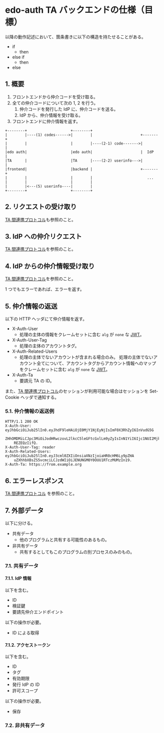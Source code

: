 <!--
Copyright 2015 realglobe, Inc.

Licensed under the Apache License, Version 2.0 (the "License");
you may not use this file except in compliance with the License.
You may obtain a copy of the License at

    http://www.apache.org/licenses/LICENSE-2.0

Unless required by applicable law or agreed to in writing, software
distributed under the License is distributed on an "AS IS" BASIS,
WITHOUT WARRANTIES OR CONDITIONS OF ANY KIND, either express or implied.
See the License for the specific language governing permissions and
limitations under the License.
-->


# edo-auth TA バックエンドの仕様（目標）

以降の動作記述において、箇条書きに以下の構造を持たせることがある。

* if
    * then
* else if
    * then
* else


## 1. 概要

1. フロントエンドから仲介コードを受け取る。
2. 全ての仲介コードについて次の 1, 2 を行う。
    1. 仲介コードを発行した IdP に、仲介コードを送る。
    2. IdP から、仲介情報を受け取る。
3. フロントエンドに仲介情報を返す。

```
+--------+                    +--------+
|        |----(1) codes------>|        |                      +-------+
|        |                    |        |----(2-1) code------->|       |
|edo auth|                    |edo auth|                      |  IdP  |
|TA      |                    |TA      |----(2-2) userinfo--->|       |
|frontend|                    |backend |                      +-------+
|        |                    |        |                         ...
|        |                    |        |
|        |<---(5) userinfo----|        |
+--------+                    +--------+
```


## 2. リクエストの受け取り

[TA 間連携プロトコル]も参照のこと。


## 3. IdP への仲介リクエスト

[TA 間連携プロトコル]を参照のこと。


## 4. IdP からの仲介情報受け取り

[TA 間連携プロトコル]を参照のこと。

1 つでもエラーであれば、エラーを返す。


## 5. 仲介情報の返送

以下の HTTP ヘッダにて仲介情報を返す。

* X-Auth-User
    * 処理の主体の情報をクレームセットに含む `alg` が `none` な [JWT]。
* X-Auth-User-Tag
    * 処理の主体のアカウントタグ。
* X-Auth-Related-Users
    * 処理の主体でないアカウントが含まれる場合のみ。
      処理の主体でないアカウント全てについて、アカウントタグからアカウント情報へのマップをクレームセットに含む `alg` が `none` な [JWT]。
* X-Auth-Ta
    * 要請元 TA の ID。

また、[TA 間連携プロトコル]のセッションが利用可能な場合はセッションを Set-Cookie ヘッダで通知する。


### 5.1. 仲介情報の返送例

```http
HTTP/1.1 200 OK
X-Auth-User: eyJhbGciOiJub25lIn0.eyJhdF9leHAiOjE0MjY1NjEyNjIsImF0X3RhZyI6InVudG5G
    ZHhOMDMiLCJpc3MiOiJodHRwczovL2lkcC5leGFtcGxlLm9yZyIsInN1YiI6Ijc1NUI2MjkyMDhF
    REZEQzIifQ.
X-Auth-User-Tag: reader
X-Auth-Related-Users: eyJhbGciOiJub25lIn0.eyJ3cml0ZXIiOnsiaXNzIjoiaHR0cHM6Ly9pZHA
    uZXhhbXBsZS5vcmciLCJzdWIiOiJENUNGM0Y0OUU1RTczMUMzIn19.
X-Auth-Ta: https://from.example.org
```


## 6. エラーレスポンス

[TA 間連携プロトコル] を参照のこと。


## 7. 外部データ

以下に分ける。

* 共有データ
    * 他のプログラムと共有する可能性のあるもの。
* 非共有データ
    * 共有するとしてもこのプログラムの別プロセスのみのもの。


### 7.1. 共有データ


#### 7.1.1. IdP 情報

以下を含む。

* ID
* 検証鍵
* 要請先仲介エンドポイント

以下の操作が必要。

* ID による取得


#### 7.1.2. アクセストークン

以下を含む。

* ID
* タグ
* 有効期限
* 発行 IdP の ID
* 許可スコープ

以下の操作が必要。

* 保存


### 7.2. 非共有データ


<!-- 参照 -->
[JWT]: https://tools.ietf.org/html/draft-ietf-oauth-json-web-token-32
[TA 間連携プロトコル]: https://github.com/realglobe-Inc/edo/blob/master/ta_cooperation.md
